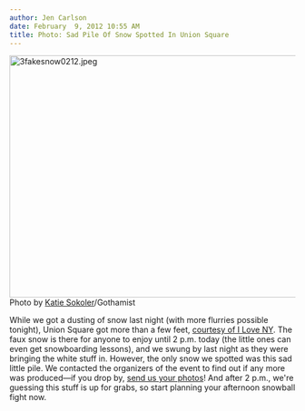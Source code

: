 ```yaml
---
author: Jen Carlson
date: February  9, 2012 10:55 AM
title: Photo: Sad Pile Of Snow Spotted In Union Square
---
```


<p><span class="mt-enclosure mt-enclosure-image" style="display: inline;"> <img alt="3fakesnow0212.jpeg" src="https://web.archive.org/web/20120212215721im_/http://gothamist.com/attachments/arts_jen/3fakesnow0212.jpeg" width="640" height="427" class="image-none"> </span><br>
<span class="photo_caption">Photo by <a href="https://web.archive.org/web/20120212215721/http://colormekatie.blogspot.com/">Katie Sokoler</a>/Gothamist</span></p>

<p>While we got a dusting of snow last night (with more flurries possible tonight), Union Square got more than a few feet, <a href="https://web.archive.org/web/20120212215721/http://gothamist.com/2012/02/07/snow_is_coming_to_nyc_this_thursday.php">courtesy of I Love NY</a>. The faux snow is there for anyone to enjoy until 2 p.m. today (the little ones can even get snowboarding lessons), and we swung by last night as they were bringing the white stuff in. However, the only snow we spotted was this sad little pile. We contacted the organizers of the event to find out if any more was produced&#x2014;if you drop by, <a href="https://web.archive.org/web/20120212215721/mailto:photos@gothamist.com">send us your photos</a>! And after 2 p.m., we&apos;re guessing this stuff is up for grabs, so start planning your afternoon snowball fight now.</p>